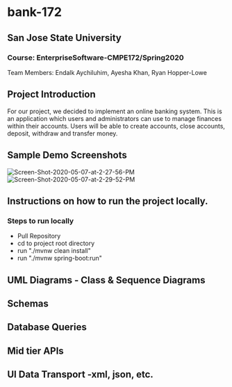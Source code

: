 # bank-172

## San Jose State University
### Course: EnterpriseSoftware-CMPE172/Spring2020
Team Members: Endalk Aychiluhim, Ayesha Khan, Ryan Hopper-Lowe

## Project Introduction
For our project, we decided to implement an online banking system. This is an application which users and administrators can use to manage finances within their accounts. Users will be able to create accounts, close accounts, deposit, withdraw and transfer money.

## Sample Demo Screenshots
<a><img src="https://i.ibb.co/9gQsV3X/Screen-Shot-2020-05-07-at-2-27-56-PM.png" alt="Screen-Shot-2020-05-07-at-2-27-56-PM" border="0"></a>
<a><img src="https://i.ibb.co/YBNSzf3/Screen-Shot-2020-05-07-at-2-29-52-PM.png" alt="Screen-Shot-2020-05-07-at-2-29-52-PM" border="0"></a>

## Instructions on how to run the project locally.

### Steps to run locally
- Pull Repository
- cd to project root directory
- run "./mvnw clean install"
- run "./mvnw spring-boot:run"

## UML Diagrams - Class & Sequence Diagrams

## Schemas

## Database Queries

## Mid tier APIs

## UI Data Transport -xml, json, etc.


